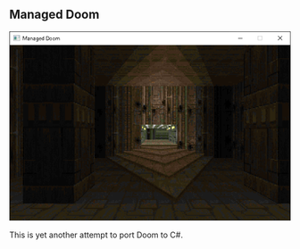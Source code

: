 ## Managed Doom

![Managed Doom](ScreenShots/window.png)

This is yet another attempt to port Doom to C#.
